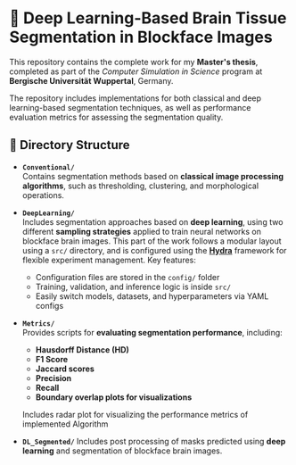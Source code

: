 # 🧠 Deep Learning-Based Brain Tissue Segmentation in Blockface Images

This repository contains the complete work for my **Master's thesis**, completed as part of the *Computer Simulation in Science* program at **Bergische Universität Wuppertal**, Germany.

The repository includes implementations for both classical and deep learning-based segmentation techniques, as well as performance evaluation metrics for assessing the segmentation quality.

## 📁 Directory Structure

- **`Conventional/`**  
  Contains segmentation methods based on **classical image processing algorithms**, such as thresholding, clustering, and morphological operations.

- **`DeepLearning/`**  
  Includes segmentation approaches based on **deep learning**, using two different **sampling strategies** applied to train neural networks on blockface brain images.
  This part of the work follows a modular layout using a `src/` directory, and is configured using the **[Hydra](https://hydra.cc)** framework for flexible experiment management.
  Key features:
  - Configuration files are stored in the `config/` folder
  - Training, validation, and inference logic is inside `src/`
  - Easily switch models, datasets, and hyperparameters via YAML configs

- **`Metrics/`**  
  Provides scripts for **evaluating segmentation performance**, including:
  - **Hausdorff Distance (HD)**
  - **F1 Score**
  - **Jaccard scores**
  - **Precision**
  - **Recall**
  - **Boundary overlap plots for visualizations**

  Includes radar plot for visualizing the performance metrics of implemented Algorithm

- **`DL_Segmented/`**
  Includes post processing of masks predicted using **deep learning** and segmentation of blockface brain images.
